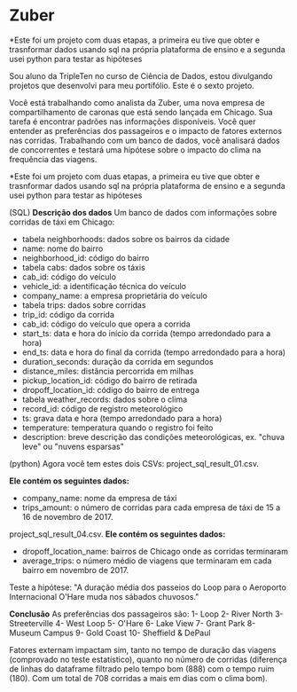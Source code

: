 # Zuber

*Este foi um projeto com duas etapas, a primeira eu tive que obter e trasnformar dados usando sql na própria plataforma de ensino e a segunda usei python para testar as hipóteses

Sou aluno da TripleTen no curso de Ciência de Dados, estou divulgando projetos que desenvolvi para meu portifólio. Este é o sexto projeto.

Você está trabalhando como analista da Zuber, uma nova empresa de compartilhamento de caronas que está sendo lançada em Chicago. Sua tarefa é encontrar padrões nas informações disponíveis. Você quer entender as preferências dos passageiros e o impacto de fatores externos nas corridas.
Trabalhando com um banco de dados, você analisará dados de concorrentes e testará uma hipótese sobre o impacto do clima na frequência das viagens.

*Este foi um projeto com duas etapas, a primeira eu tive que obter e trasnformar dados usando sql na própria plataforma de ensino e a segunda usei python para testar as hipóteses

(SQL)
**Descrição dos dados**
Um banco de dados com informações sobre corridas de táxi em Chicago:
* tabela neighborhoods: dados sobre os bairros da cidade
* name: nome do bairro
* neighborhood_id: código do bairro
* tabela cabs: dados sobre os táxis
* cab_id: código do veículo
* vehicle_id: a identificação técnica do veículo
* company_name: a empresa proprietária do veículo
* tabela trips: dados sobre corridas
* trip_id: código da corrida
* cab_id: código do veículo que opera a corrida
* start_ts: data e hora do início da corrida (tempo arredondado para a hora)
* end_ts: data e hora do final da corrida (tempo arredondado para a hora)
* duration_seconds: duração da corrida em segundos
* distance_miles: distância percorrida em milhas
* pickup_location_id: código do bairro de retirada
* dropoff_location_id: código do bairro de entrega
* tabela weather_records: dados sobre o clima
* record_id: código de registro meteorológico
* ts: grava data e hora (tempo arredondado para a hora)
* temperature: temperatura quando o registro foi feito
* description: breve descrição das condições meteorológicas, ex. "chuva leve" ou "nuvens esparsas"

(python)
Agora você tem estes dois CSVs:
project_sql_result_01.csv. 

**Ele contém os seguintes dados:**
* company_name: nome da empresa de táxi
* trips_amount: o número de corridas para cada empresa de táxi de 15 a 16 de novembro de 2017.

project_sql_result_04.csv. 
**Ele contém os seguintes dados:**
* dropoff_location_name: bairros de Chicago onde as corridas terminaram
* average_trips: o número médio de viagens que terminaram em cada bairro em novembro de 2017.


Teste a hipótese: "A duração média dos passeios do Loop para o Aeroporto Internacional O'Hare muda nos sábados chuvosos."

**Conclusão**
As preferências dos passageiros são:
1- Loop 2- River North 3- Streeterville 4- West Loop 5- O'Hare 6- Lake View 7- Grant Park 8- Museum Campus 9- Gold Coast 10- Sheffield & DePaul

Fatores externam impactam sim, tanto no tempo de duração das viagens (comprovado no teste estatístico), quanto no número de corridas (diferença de linhas do dataframe filtrado pelo tempo bom (888) com o tempo ruim (180). Com um total de 708 corridas a mais em dias com o clima bom).
